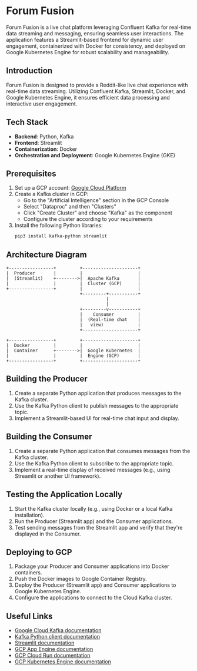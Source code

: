 # Forum Fusion

Forum Fusion is a live chat platform leveraging Confluent Kafka for real-time data streaming and messaging, ensuring seamless user interactions. The application features a Streamlit-based frontend for dynamic user engagement, containerized with Docker for consistency, and deployed on Google Kubernetes Engine for robust scalability and manageability.

## Introduction

Forum Fusion is designed to provide a Reddit-like live chat experience with real-time data streaming. Utilizing Confluent Kafka, Streamlit, Docker, and Google Kubernetes Engine, it ensures efficient data processing and interactive user engagement.

## Tech Stack

- **Backend**: Python, Kafka
- **Frontend**: Streamlit
- **Containerization**: Docker
- **Orchestration and Deployment**: Google Kubernetes Engine (GKE)

## Prerequisites

1. Set up a GCP account: [Google Cloud Platform](https://cloud.google.com/)
2. Create a Kafka cluster in GCP:
   - Go to the "Artificial Intelligence" section in the GCP Console
   - Select "Dataproc" and then "Clusters"
   - Click "Create Cluster" and choose "Kafka" as the component
   - Configure the cluster according to your requirements
3. Install the following Python libraries:
   ```bash
   pip3 install kafka-python streamlit
   ```

## Architecture Diagram

    +-----------------+         +---------------------+
    |  Producer       |         |                     |
    |  (Streamlit)    +-------->|  Apache Kafka       |
    |                 |         |  Cluster (GCP)      |
    +-----------------+         |                     |
                                +---------+-----------+
                                          |
                                          |
                                +---------v-----------+
                                |    Consumer         |
                                |  (Real-time chat    |
                                |   view)             |
                                +---------------------+
                                
    +-----------------+         +---------------------+
    |  Docker         |         |                     |
    |  Container      +-------->|  Google Kubernetes  |
    |                 |         |  Engine (GCP)       |
    +-----------------+         +---------------------+


## Building the Producer

1. Create a separate Python application that produces messages to the Kafka cluster.
2. Use the Kafka Python client to publish messages to the appropriate topic.
3. Implement a Streamlit-based UI for real-time chat input and display.

## Building the Consumer

1. Create a separate Python application that consumes messages from the Kafka cluster.
2. Use the Kafka Python client to subscribe to the appropriate topic.
3. Implement a real-time display of received messages (e.g., using Streamlit or another UI framework).

## Testing the Application Locally

1. Start the Kafka cluster locally (e.g., using Docker or a local Kafka installation).
2. Run the Producer (Streamlit app) and the Consumer applications.
3. Test sending messages from the Streamlit app and verify that they're displayed in the Consumer.

## Deploying to GCP

1. Package your Producer and Consumer applications into Docker containers.
2. Push the Docker images to Google Container Registry.
3. Deploy the Producer (Streamlit app) and Consumer applications to Google Kubernetes Engine.
4. Configure the applications to connect to the Cloud Kafka cluster.

## Useful Links

- [Google Cloud Kafka documentation](https://cloud.google.com/kafka)
- [Kafka Python client documentation](https://kafka-python.readthedocs.io/)
- [Streamlit documentation](https://docs.streamlit.io/)
- [GCP App Engine documentation](https://cloud.google.com/appengine)
- [GCP Cloud Run documentation](https://cloud.google.com/run)
- [GCP Kubernetes Engine documentation](https://cloud.google.com/kubernetes-engine)
